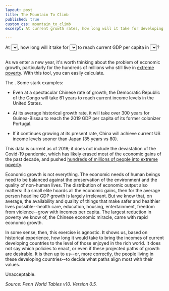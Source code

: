 ```yaml
---
layout: post
title: The Mountain To Climb
published: true
custom_css: mountain_to_climb
excerpt: At current growth rates, how long will it take for developing countries to catch up to the rich world?

---
```


<div id="toolbar">
<div id="interface">
	At <select id = "growthRates" ></select>, 
	how long will it take for <select id="selectCountry"></select> 
	to reach current GDP per capita in
	<select id="catchupCountry"></select>?
</div>
<div id="projection"></div>
</div>
<div style="clear: both; margin-bottom: 2em;"></div>
<div id="forecasts"></div>

As we enter a new year, it's worth thinking about the problem of economic growth, particularly for the hundreds of millions who still live in [extreme poverty](https://ourworldindata.org/extreme-poverty). With this tool, you can easily calculate.

The . Some stark examples:

* Even at a spectacular Chinese rate of growth, the Democratic Republic of the Congo will take 61 years to reach current income levels in the United States.

* At its average historical growth rate, it will take over 300 years for Guinea-Bissau to reach the 2019 GDP per capita of its former colonizer Portugal.

* If it continues growing at its present rate, China will achieve current US income levels sooner than Japan (35 years vs 80).

This data is current as of 2019; it does not include the devastation of the Covid-19 pandemic, which has likely erased most of the economic gains of the past decade, and pushed [hundreds of millions of people into extreme poverty](https://www.theguardian.com/global-development/2021/feb/03/decades-of-progress-on-extreme-poverty-now-in-reverse-due-to-covid).

Economic growth is not everything. The economic needs of human beings need to be balanced against the preservation of the environment and the quality of non-human lives. The distribution of economic output also matters: if a small elite hoards all the economic gains, then for the average person headline GDP growth is largely irrelevant. But we know that, on average, the availability and quality of things that make safer and healthier lives possible--health care, education, housing, entertainment, freedom from violence--grow with incomes per capita. The largest reduction in poverty we know of, the Chinese economic miracle, came with rapid economic growth. 

In some sense, then, this exercise is agnostic. It shows us, based on historical experience, how long it would take to bring the incomes of current developing countries to the level of those enjoyed in the rich world. It does not say which policies to enact, or even if these projected paths of growth are desirable. It is then up to us--or, more correctly, the people living in these developing countries--to decide what paths align most with their values.

Unacceptable.

_Source: Penn World Tables v10. Version 0.5._

<script src="http://d3js.org/d3.v4.js"></script>
<script src="https://d3js.org/d3-scale-chromatic.v1.min.js"></script>
<script src="/assets/mountain_to_climb/mountain_to_climb.js"></script>


